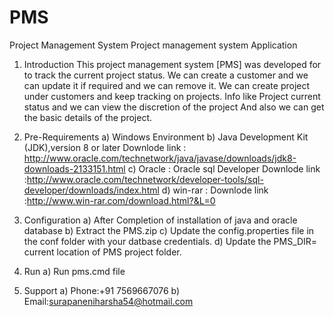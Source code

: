 # PMS
Project Management System 
Project management system Application

1) Introduction
This project management system [PMS] was developed for to track the current project status.
We can create a customer and we can update it if required and we can remove it.
We can create project under customers and keep tracking on projects.
Info like Project current status and we can view the discretion of the project 
And also we can get the basic details of the project.   

2) Pre-Requirements 
a) Windows Environment
b) Java Development Kit (JDK),version 8 or later
   Downlode link : http://www.oracle.com/technetwork/java/javase/downloads/jdk8-downloads-2133151.html
c) Oracle : Oracle sql Developer
   Downlode link :http://www.oracle.com/technetwork/developer-tools/sql-developer/downloads/index.html
d) win-rar : 
   Downlode  link :http://www.win-rar.com/download.html?&L=0
 
3) Configuration
a) After Completion of installation of java and oracle database
b) Extract the PMS.zip
c) Update the config.properties file in the conf folder with your datbase credentials.
d) Update the PMS_DIR= current location of PMS project folder.

4)  Run 
a)  Run pms.cmd file 

5)  Support
a)  Phone:+91 7569667076
b)  Email:surapaneniharsha54@hotmail.com

